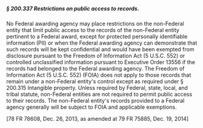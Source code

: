 ##### § 200.337 Restrictions on public access to records. #####

No Federal awarding agency may place restrictions on the non-Federal entity that limit public access to the records of the non-Federal entity pertinent to a Federal award, except for protected personally identifiable information (PII) or when the Federal awarding agency can demonstrate that such records will be kept confidential and would have been exempted from disclosure pursuant to the Freedom of Information Act (5 U.S.C. 552) or controlled unclassified information pursuant to Executive Order 13556 if the records had belonged to the Federal awarding agency. The Freedom of Information Act (5 U.S.C. 552) (FOIA) does not apply to those records that remain under a non-Federal entity's control except as required under § 200.315 Intangible property. Unless required by Federal, state, local, and tribal statute, non-Federal entities are not required to permit public access to their records. The non-Federal entity's records provided to a Federal agency generally will be subject to FOIA and applicable exemptions.

[78 FR 78608, Dec. 26, 2013, as amended at 79 FR 75885, Dec. 19, 2014]